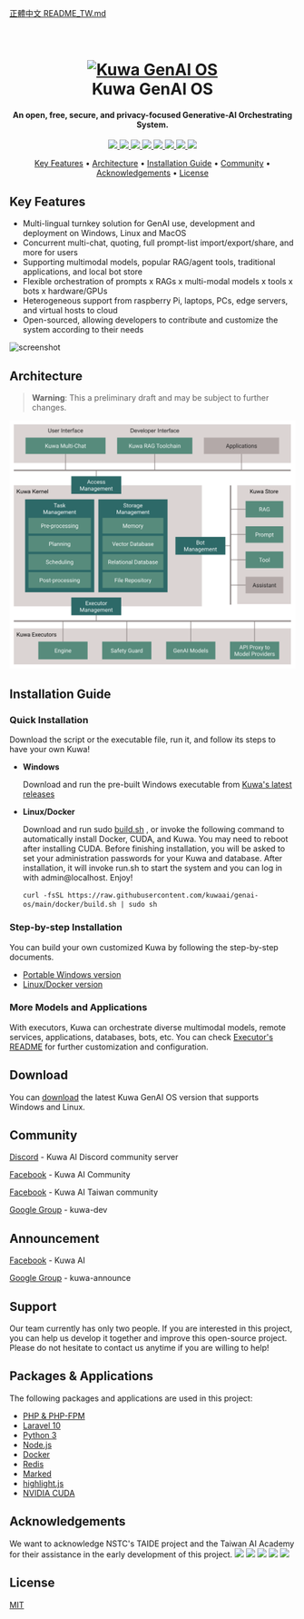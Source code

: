 [正體中文 README_TW.md](./README_TW.md)

<h1 align="center">
  <br>
  <a href="https://kuwaai.tw/">
  <img src="./src/multi-chat/public/images/kuwa.png" alt="Kuwa GenAI OS" width="200"></a>
  <br>
  Kuwa GenAI OS
  <br>
</h1>

<h4 align="center">An open, free, secure, and privacy-focused Generative-AI Orchestrating System.</h4>

<p align="center">
  <a href="http://makeapullrequest.com">
    <img src="https://img.shields.io/badge/PRs-welcome-brightgreen.svg?logo=github&logoColor=white">
  </a>
  <a href="#">
    <img src="https://img.shields.io/badge/all_contributors-2-orange.svg?style=flat-square">
  </a>
  <a href="https://laravel.com/docs/10.x/releases">
    <img src="https://img.shields.io/badge/maintained%20with-Laravel-cc00ff.svg?logo=laravel&logoColor=white">
  </a>
  <a href="https://discord.gg/Gu7zPavEmN">
    <img src="https://img.shields.io/badge/discord-active-blue?logo=discord&logoColor=white">
  </a>
  <a href="#">
    <img src="https://img.shields.io/github/v/release/kuwaai/genai-os">
  </a>
  <a href="#">
    <img src="https://img.shields.io/github/downloads/kuwaai/genai-os/total">
  </a>
  <a href="#">
    <img src="https://img.shields.io/github/license/kuwaai/genai-os">
  </a>
  <a href="#">
    <img src="https://img.shields.io/github/stars/kuwaai">
  </a>
</p>

<p align="center">
  <a href="#key-features">Key Features</a> •
  <a href="#architecture">Architecture</a> •
  <a href="#installation-guide">Installation Guide</a> •
  <a href="#community">Community</a> •
  <a href="#acknowledgements">Acknowledgements</a> •
  <a href="#license">License</a>
</p>

## Key Features
* Multi-lingual turnkey solution for GenAI use, development and deployment on Windows, Linux and MacOS
* Concurrent multi-chat, quoting, full prompt-list import/export/share, and more for users
* Supporting multimodal models, popular RAG/agent tools, traditional applications, and local bot store  
* Flexible orchestration of prompts x RAGs x multi-modal models x tools x bots x hardware/GPUs
* Heterogeneous support from raspberry Pi, laptops, PCs, edge servers, and virtual hosts to cloud
* Open-sourced, allowing developers to contribute and customize the system according to their needs

![screenshot](./src/multi-chat/public/images/demo.gif)

## Architecture
> **Warning**: This a preliminary draft and may be subject to further changes.

[![screenshot](./src/multi-chat/public/images/architecture.svg)](https://kuwaai.tw/os/Intro)

## Installation Guide
### Quick Installation
Download the script or the executable file, run it, and follow its steps to have your own Kuwa!
* **Windows**

  Download and run the pre-built Windows executable from [Kuwa's latest releases](https://github.com/kuwaai/genai-os/releases)

* **Linux/Docker**

  Download and run sudo [build.sh](./docker/build.sh) , or invoke the following command to automatically install Docker, CUDA, and Kuwa. You may need to reboot after installing CUDA. Before finishing installation, you will be asked to set your administration passwords for your Kuwa and database. After installation, it will invoke run.sh to start the system and you can log in with admin@localhost. Enjoy!
  ```
  curl -fsSL https://raw.githubusercontent.com/kuwaai/genai-os/main/docker/build.sh | sudo sh
  ```
###  Step-by-step Installation
You can build your own customized Kuwa by following the step-by-step documents.
* [Portable Windows version](./windows/README.md)
* [Linux/Docker version](./docker/README.md)
### More Models and Applications
With executors, Kuwa can orchestrate diverse multimodal models, remote services, applications, databases, bots, etc. You can check [Executor's README](./src/executor/README.md) for further customization and configuration.

## Download

You can [download](https://github.com/kuwaai/genai-os/releases) the latest Kuwa GenAI OS version that supports Windows and Linux.

## Community

[Discord](https://discord.gg/4HxYAkvdu5) - Kuwa AI Discord community server

[Facebook](https://www.facebook.com/groups/g.kuwaai.org) - Kuwa AI Community

[Facebook](https://www.facebook.com/groups/g.kuwaai.tw) - Kuwa AI Taiwan community

[Google Group](https://groups.google.com/g/kuwa-dev) - kuwa-dev

## Announcement

[Facebook](https://www.facebook.com/kuwaai) - Kuwa AI

[Google Group](https://groups.google.com/g/kuwa-announce) - kuwa-announce

## Support

Our team currently has only two people. If you are interested in this project, you can help us develop it together and improve this open-source project. Please do not hesitate to contact us anytime if you are willing to help!

## Packages & Applications

The following packages and applications are used in this project:

- [PHP & PHP-FPM](https://www.php.net/)
- [Laravel 10](https://laravel.com/)
- [Python 3](https://www.python.org/)
- [Node.js](https://nodejs.org/)
- [Docker](https://www.docker.com/)
- [Redis](https://redis.io/)
- [Marked](https://github.com/chjj/marked)
- [highlight.js](https://highlightjs.org/)
- [NVIDIA CUDA](https://developer.nvidia.com/cuda-toolkit)

## Acknowledgements
We want to acknowledge NSTC's TAIDE project and the Taiwan AI Academy for their assistance in the early development of this project.
<a href="https://www.nuk.edu.tw/"><img src="./src/multi-chat/public/images/logo_NUK.jpg" height="100px"></a>
<a href="https://taide.tw/"><img src="./src/multi-chat/public/images/logo_taide.jpg" height="100px"></a>
<a href="https://www.nstc.gov.tw/"><img src="./src/multi-chat/public/images/logo_NSTCpng.jpg" height="100px"></a>
<a href="https://www.narlabs.org.tw/"><img src="./src/multi-chat/public/images/logo_NARlabs.jpg" height="100px"></a>
<a href="https://aiacademy.tw/"><img src="./src/multi-chat/public/images/logo_AIA.jpg" height="100px"></a>


## License
[MIT](./LICENSE)
